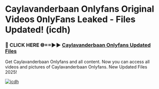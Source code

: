 # Caylavanderbaan Onlyfans Original Videos 0nlyFans Leaked - Files Updated! (icdh)

<h3>🔴 CLICK HERE 🌐==►► <a href="https://tinyurl.com/ehrbuxhb" rel="nofollow">Caylavanderbaan Onlyfans Updated Files</a></h3>

Get Caylavanderbaan Onlyfans and all content. Now you can access all videos and pictures of Caylavanderbaan Onlyfans. New Updated Files 2025!

[![icdh](https://i.imgur.com/lVYEuWS.gif)](https://tinyurl.com/ehrbuxhb)
